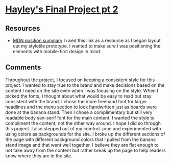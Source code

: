 # [Hayley's Final Project pt 2](https://github.com/hhmcdonald/project_final2_mcdonald_hayley)

## Resources

* [MDN position summary](https://developer.mozilla.org/en-US/docs/Web/CSS/position) I used this link as a resource as I began layout out my styletile prototype. I wanted to make sure I was positioning the elements with mobile-first design in mind.

## Comments

Throughout the project, I focused on keeping a consistent style for this project. I wanted to stay true to the brand and make decisions based on the content I need on the site even when I was focusing on the style. When I picked the fonts, I thought about what would be easy to read but stay consistent with the brand. I chose the more freehand font for larger headlines and the menu section to look handwritten just as boards were done at the banana stand. Then I chose a complimentary but still very readable body san-serif font for the main content. I wanted the style to compliment the content, not the other way around. I hope I did so through this project. I also stepped out of my comfort zone and experimented with using colors as backgrounds for the site. I broke up the different sections of the page with different background colors that I pulled from the banana stand image and that went well together. I believe they are flat enough to not take away from the content but rather break up the page to help readers know where they are in the site.
